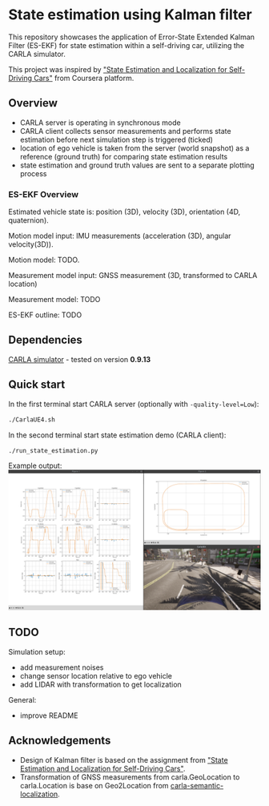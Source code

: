 # State estimation using Kalman filter

This repository showcases the application of Error-State Extended Kalman Filter (ES-EKF) for state estimation within a self-driving car, utilizing the CARLA simulator.

This project was inspired by ["State Estimation and Localization for Self-Driving Cars"](https://www.coursera.org/learn/state-estimation-localization-self-driving-cars?specialization=self-driving-cars) from Coursera platform.

## Overview

- CARLA server is operating in synchronous mode
- CARLA client collects sensor measurements and performs state estimation before next simulation step is triggered (ticked)
- location of ego vehicle is taken from the server (world snapshot) as a reference (ground truth) for comparing state estimation results
- state estimation and ground truth values are sent to a separate plotting process

### ES-EKF Overview

Estimated vehicle state is: position (3D), velocity (3D), orientation (4D, quaternion).

Motion model input: IMU measurements (acceleration (3D), angular velocity(3D)).

Motion model: TODO.

Measurement model input: GNSS measurement (3D, transformed to CARLA location)

Measurement model: TODO

ES-EKF outline: TODO

## Dependencies

[CARLA simulator](https://carla.readthedocs.io/en/0.9.13/) - tested on version **0.9.13**

## Quick start

In the first terminal start CARLA server (optionally with `-quality-level=Low`):

```bash
./CarlaUE4.sh
```

In the second terminal start state estimation demo (CARLA client):

```bash
./run_state_estimation.py
```

Example output:
![example output](screenshot.png)

## TODO

Simulation setup:

- add measurement noises
- change sensor location relative to ego vehicle
- add LIDAR with transformation to get localization

General:

- improve README

## Acknowledgements

- Design of Kalman filter is based on the assignment from ["State Estimation and Localization for Self-Driving Cars"](https://www.coursera.org/learn/state-estimation-localization-self-driving-cars?specialization=self-driving-cars).
- Transformation of GNSS measurements from carla.GeoLocation to carla.Location is
base on Geo2Location from [carla-semantic-localization](https://github.com/lian999111/carla-semantic-localization/blob/c4844f2f6b8bbc21c8e3e4962954cf01eb673e85/carlasim/data_collect.py).
